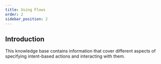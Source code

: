 ```yaml
---
title: Using Flows
order: 2
sidebar_position: 2
---
```


## Introduction

<!-- 
Intents contain actions and predefined conditions, which determine how actions are processed. In crypto, we want to process actions with no counterparty risk and in a permissionless and decentralized manner. This has so far only been possible by directly sending transactions to the destination chain. With Intento, you will be able specify your intent to perform any action, anywhere at any moment given any conditions. -->

This knowledge base contains information that cover different aspects of specifying intent-based actions and interacting with them.
